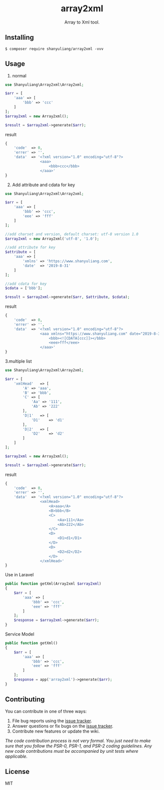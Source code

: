 <h1 align="center"> array2xml </h1>

<p align="center"> Array to Xml tool.</p>


## Installing

```shell
$ composer require shanyuliang/array2xml -vvv
```

## Usage

1. normal

```php
use Shanyuliang\Array2xml\Array2xml;

$arr = [
    'aaa' => [
        'bbb' => 'ccc'
    ]
];
$array2xml = new Array2xml();

$result = $array2xml->generate($arr);
```
result


```php
{
    'code'  => 0,
    'errer' => '',
    'data'  => '<?xml version="1.0" encoding="utf-8"?>
                <aaa>
                    <bbb>ccc</bbb>
                </aaa>'
}
```

2. Add attribute and cdata for key

```php
use Shanyuliang\Array2xml\Array2xml;

$arr = [
    'aaa' => [
        'bbb' => 'ccc',
        'eee' => 'fff'
    ]
];

//add charset and version, default charset: utf-8 version 1.0
$array2xml = new Array2xml('utf-8', '1.0');

//add attribute for key
$attribute = [
    'aaa' => [
        'xmlns' => 'https://www.shanyuliang.com',
        'date'  => '2019-8-31'
    ]
];

//add cdata for key
$cdata = ['bbb'];

$result = $array2xml->generate($arr, $attribute, $cdata);
```
result

```php
{
    'code'  => 0,
    'errer' => '',
    'data'  => '<?xml version="1.0" encoding="utf-8"?>
                <aaa xmlns="https://www.shanyuliang.com" date="2019-8-31">
                    <bbb><![CDATA[ccc]]></bbb>
                    <eee>fff</eee>
                </aaa>'
}
```

3.multiple list

```php
use Shanyuliang\Array2xml\Array2xml;

$arr = [
    'xmlHead'   => [
        'A' => 'aaa',
        'B' => 'bbb',
        'C' => [
            'Aa' => '111',
            'Ab' => '222'
        ],
        'D|1'   => [
            'D1'    => 'd1'
        ],
        'D|2'   => [
            'D2'    => 'd2'
        ]
    ]
];

$array2xml = new Array2xml();

$result = $array2xml->generate($arr);
```
result

```php
{
    'code'  => 0,
    'errer' => '',
    'data'  => '<?xml version="1.0" encoding="utf-8"?>
                <xmlHead>
                    <A>aaa</A>
                    <B>bbb</B>
                    <C>
                        <Aa>111</Aa>
                        <Ab>222</Ab>
                    </C>
                    <D>
                        <D1>d1</D1>
                    </D>
                    <D>
                        <D2>d2</D2>
                    </D>
                </xmlHead>'
}
```

Use in Laravel 

```php
public function getXml(Array2xml $array2xml) 
{
    $arr = [
        'aaa' => [
            'bbb' => 'ccc',
            'eee' => 'fff'
        ]
    ];
    $response = $array2xml->generate($arr);
}
```

Service Model
```php
public function getXml() 
{
    $arr = [
        'aaa' => [
            'bbb' => 'ccc',
            'eee' => 'fff'
        ]
    ];
    $response = app('array2xml')->generate($arr);
}
```

## Contributing

You can contribute in one of three ways:

1. File bug reports using the [issue tracker](https://github.com/shanyuliang/array2xml/issues).
2. Answer questions or fix bugs on the [issue tracker](https://github.com/shanyuliang/array2xml/issues).
3. Contribute new features or update the wiki.

_The code contribution process is not very formal. You just need to make sure that you follow the PSR-0, PSR-1, and PSR-2 coding guidelines. Any new code contributions must be accompanied by unit tests where applicable._

## License

MIT